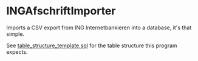 # INGAfschriftImporter
Imports a CSV export from ING Internetbankieren into a database, it's that simple.

See [table_structure_template.sql](https://github.com/HoldYourWaffle/INGAfschriftImporter/blob/master/table_structure_template.sql) for the table structure this program expects.

